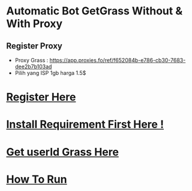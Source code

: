 # Automatic Bot GetGrass Without & With Proxy
## Register Proxy
- Proxy Grass : https://app.proxies.fo/ref/f652084b-e786-cb30-7683-dee2b7b103ad
- Pilih yang ISP 1gb harga 1.5$
# [Register Here](https://app.getgrass.io/register/?referralCode=fIp-ogmECoJZhIN)
# [Install Requirement First Here !](https://github.com/AirdropFamilyIDN-V2-0/grasslite/blob/main/Requirements.md)
# [Get userId Grass Here](https://github.com/AirdropFamilyIDN-V2-0/grasslite/blob/main/geruserid.md)
# [How To Run](https://github.com/AirdropFamilyIDN-V2-0/grasslite/blob/main/howrun.md)
